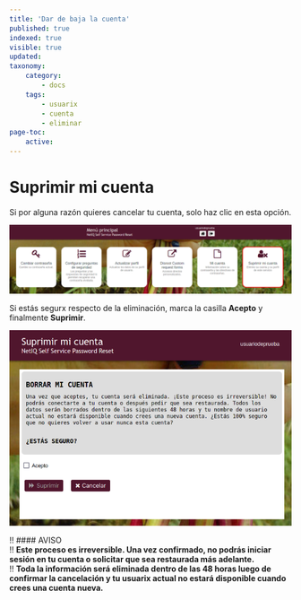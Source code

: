 ```yaml
---
title: 'Dar de baja la cuenta'
published: true
indexed: true
visible: true
updated:
taxonomy:
    category:
        - docs
    tags:
        - usuarix
        - cuenta
        - eliminar
page-toc:
    active:
---
```


# Suprimir mi cuenta
Si por alguna razón quieres cancelar tu cuenta, solo haz clic en esta opción.

![](es/tablero_borrar.png)

Si estás segurx respecto de la eliminación, marca la casilla **Acepto** y finalmente **Suprimir**.

![](es/borrar.png)

!! #### AVISO<br>
!! **Este proceso es irreversible. Una vez confirmado, no podrás iniciar sesión en tu cuenta o solicitar que sea restaurada más adelante.**<br>
!! **Toda la información será eliminada dentro de las 48 horas luego de confirmar la cancelación y tu usuarix actual no estará disponible cuando crees una cuenta nueva.**
